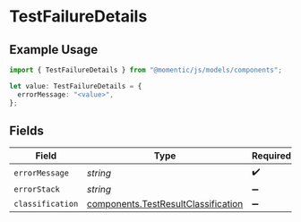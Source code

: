 # TestFailureDetails

## Example Usage

```typescript
import { TestFailureDetails } from "@momentic/js/models/components";

let value: TestFailureDetails = {
  errorMessage: "<value>",
};
```

## Fields

| Field                                                                                      | Type                                                                                       | Required                                                                                   | Description                                                                                |
| ------------------------------------------------------------------------------------------ | ------------------------------------------------------------------------------------------ | ------------------------------------------------------------------------------------------ | ------------------------------------------------------------------------------------------ |
| `errorMessage`                                                                             | *string*                                                                                   | :heavy_check_mark:                                                                         | N/A                                                                                        |
| `errorStack`                                                                               | *string*                                                                                   | :heavy_minus_sign:                                                                         | N/A                                                                                        |
| `classification`                                                                           | [components.TestResultClassification](../../models/components/testresultclassification.md) | :heavy_minus_sign:                                                                         | N/A                                                                                        |